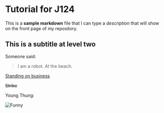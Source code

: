 # Tutorial for J124

This is a **sample markdown** file that I can type a _description_ that will show on the front page of my repository. 

## This is a subtitle at level two

Someone said: 

> I am a robot.
> At the beach.

<ins>Standing on business</ins> 

~~Strike~~

Young Thung: 

![Funny](thug.png)

